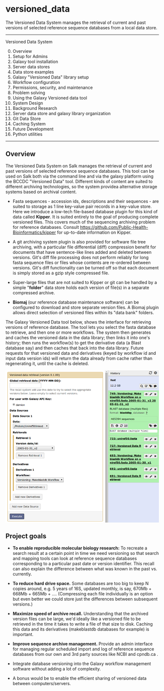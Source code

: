 # versioned_data
The Versioned Data System manages the retrieval of current and past versions of selected reference sequence databases from a local data store.

---

Versioned Data System

0. Overview
1. Setup for Admins
  1. Galaxy tool installation
  2. Server data stores
  3. Data store examples
  4. Galaxy "Versioned Data" library setup
  5. Workflow configuration
  6. Permissions, security, and maintenance
  7. Problem solving
2. Using the Galaxy Versioned data tool
3. System Design
4. Background Research
5. Server data store and galaxy library organization
6. Git Data Store
7. Caching System
8. Future Development
9. Python utilities

---

## Overview

The Versioned Data System on Salk manages the retrieval of current and past versions of selected reference sequence databases.  This tool can be used on Salk both via the command line and via the galaxy platform using the BCCDC "Versioned Data" tool.  Different kinds of content are suited to different archiving technologies, so the system providea alternative storage systems based on archival content.

* Fasta sequences - accession ids, descriptions and their sequences - are suited to storage as 1 line key-value pair records in a key-value store.  Here we introduce a low-tech file-based database plugin for this kind of data called **Kipper**.  It is  suited entirely to the goal of producing complete versioned files.  This covers much of the sequencing archiving problem for reference databases.  Consult https://github.com/Public-Health-Bioinformatics/kipper for up-to-date information on Kipper.

* A git archiving system plugin is also provided for software file tree archiving, with a particular file differential (diff) compression benefit for documents that have sentence-like lines added and deleted between versions.  Git's diff file processing does not perform reliably for long fasta sequence files or files whose contents are re-ordered between versions.  Git's diff functionality can be turned off so that each document is simply stored as a gzip style compressed file.

* Super-large files that are not suited to Kipper or git can be handled by a simple "**folder**" data store holds each version of file(s) in a separate compressed archive.

* **Biomaj** (our reference database maintenance software) can be configured to download and store separate version files.  A Biomaj plugin allows direct selection of versioned files within its "data bank" folders.

The Galaxy Versioned Data tool below, shows the interface for retrieving versions of reference database.  The tool lets you select the fasta database to retrieve, and then one or more workflows.  The system then generates and caches the versioned data in the data library; then links it into one's history; then runs the workflow(s) to get the derivative data (a Blast database say) and then caches that back into the data library.  Future requests for that versioned data and derivatives (keyed by workflow id and input data version ids) will return the data already from cache rather than regenerating it, until the cache is deleted.

![galaxy versioned data tool form](https://github.com/Public-Health-Bioinformatics/versioned_data/blob/master/doc/galaxy_tool_form.png)

## Project goals

* **To enable reproducible molecular biology research:** To recreate a search result at a certain point in time we need versioning so that search and mapping tools can look at reference sequence databases corresponding to a particular past date or version identifier.  This recall can also explain the difference between what was known in the past vs. currently.

* **To reduce hard drive space.**  Some databases are too big to keep N copies around, e.g. 5 years of 16S, updated monthly, is say, 670Mb + 668Mb + 665Mb + ....  (Compressing each file individually is an option but even better we could store just the differences between subsequent versions.)
 
* **Maximize speed of archive recall.**  Understanding that the archived version files can be large, we'd ideally like a versioned file to be retrieved in the time it takes to write a file of that size to disk.  Caching this data and its derivatives (makeblastdb databases for example) is important.

* **Improve sequence archive management.** Provide an admin interface for managing regular scheduled import and log of reference sequence databases from our own and 3rd party sources like NCBI and cpndb.ca .

* Integrate database versioning into the Galaxy workflow management software without adding a lot of complexity.

* A bonus would be to enable the efficient sharing of versioned data between computers/servers.
